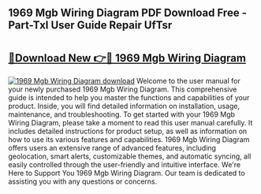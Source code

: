 ## 1969 Mgb Wiring Diagram PDF Download Free - Part-TxI User Guide Repair UfTsr

# <h2><a href="http://dfmpaaq.blite.top/?on=1969+Mgb+Wiring+Diagram">🔗Download New 👉🔴 1969 Mgb Wiring Diagram</a></h2>

[![1969 Mgb Wiring Diagram download](https://i.imgur.com/lujVjoI.png)](http://dfmpaaq.blite.top/?on=1969+Mgb+Wiring+Diagram)
Welcome to the user manual for your newly purchased 1969 Mgb Wiring Diagram. This comprehensive guide is intended to help you master the functions and capabilities of your product. Inside, you will find detailed information on installation, usage, maintenance, and troubleshooting. To get started with your 1969 Mgb Wiring Diagram, please take a moment to read this user manual carefully. It includes detailed instructions for product setup, as well as information on how to use its various features and capabilities. 1969 Mgb Wiring Diagram offers users an extensive range of advanced features, including geolocation, smart alerts, customizable themes, and automatic syncing, all easily controlled through the user-friendly and intuitive interface. We're Here to Support You 1969 Mgb Wiring Diagram. Our team is dedicated to assisting you with any questions or concerns.
